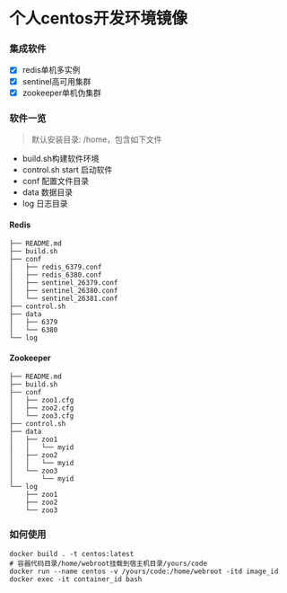 # 个人centos开发环境镜像

### 集成软件

- [x] redis单机多实例
- [x] sentinel高可用集群
- [x] zookeeper单机伪集群

### 软件一览

> 默认安装目录: /home，包含如下文件

- build.sh构建软件环境
- control.sh start 启动软件
- conf 配置文件目录
- data 数据目录
- log 日志目录

#### Redis 
```
├── README.md
├── build.sh
├── conf
│   ├── redis_6379.conf
│   ├── redis_6380.conf
│   ├── sentinel_26379.conf
│   ├── sentinel_26380.conf
│   └── sentinel_26381.conf
├── control.sh
├── data
│   ├── 6379
│   └── 6380
└── log
```
#### Zookeeper

```
├── README.md
├── build.sh
├── conf
│   ├── zoo1.cfg
│   ├── zoo2.cfg
│   └── zoo3.cfg
├── control.sh
├── data
│   ├── zoo1
│   │   └── myid
│   ├── zoo2
│   │   └── myid
│   └── zoo3
│       └── myid
└── log
    ├── zoo1
    ├── zoo2
    └── zoo3
```

### 如何使用
```
docker build . -t centos:latest
# 容器代码目录/home/webroot挂载到宿主机目录/yours/code
docker run --name centos -v /yours/code:/home/webroot -itd image_id
docker exec -it container_id bash
```	

